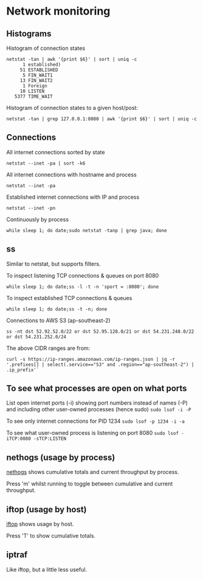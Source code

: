 # Network monitoring

## Histograms

Histogram of connection states

```
netstat -tan | awk '{print $6}' | sort | uniq -c
      1 established)
     51 ESTABLISHED
      5 FIN_WAIT1
     13 FIN_WAIT2
      1 Foreign
     10 LISTEN
   5377 TIME_WAIT
```

Histogram of connection states to a given host/post:

```
netstat -tan | grep 127.0.0.1:8080 | awk '{print $6}' | sort | uniq -c
```

## Connections

All internet connections sorted by state

`netstat --inet -pa | sort -k6`

All internet connections with hostname and process

`netstat --inet -pa`

Established internet connections with IP and process

`netstat --inet -pn`

Continuously by process

`while sleep 1; do date;sudo netstat -tanp | grep java; done`

## ss

Similar to netstat, but supports filters.

To inspect listening TCP connections & queues on port 8080

```
while sleep 1; do date;ss -l -t -n 'sport = :8080'; done
```

To inspect established TCP connections & queues

```
while sleep 1; do date;ss -t -n; done
```

Connections to AWS S3 (ap-southeast-2)

```
ss -nt dst 52.92.52.0/22 or dst 52.95.128.0/21 or dst 54.231.248.0/22 or dst 54.231.252.0/24
```

The above CIDR ranges are from:

```
curl -s https://ip-ranges.amazonaws.com/ip-ranges.json | jq -r '.prefixes[] | select(.service=="S3" and .region=="ap-southeast-2") | .ip_prefix'`
```

## To see what processes are open on what ports

List open internet ports (-i) showing port numbers instead of names (-P) and including other user-owned processes (hence sudo)
`sudo lsof -i -P`

To see only internet connections for PID 1234
`sudo lsof -p 1234 -i -a`

To see what user-owned process is listening on port 8080
`sudo lsof -iTCP:8080 -sTCP:LISTEN`

## nethogs (usage by process)

[nethogs](https://github.com/raboof/nethogs) shows cumulative totals and current throughput by process.

Press 'm' whilst running to toggle between cumulative and current throughput.

## iftop (usage by host)

[iftop](http://ex-parrot.com/~pdw/iftop/) shows usage by host.

Press 'T' to show cumulative totals.

## iptraf

Like iftop, but a little less useful.
